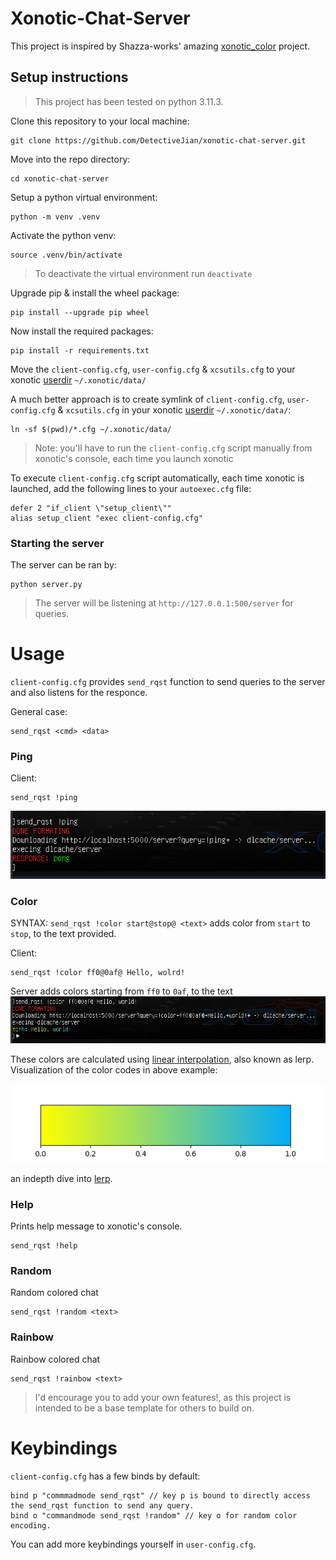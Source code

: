 # Xonotic-Chat-Server

This project is inspired by Shazza-works' amazing [xonotic_color](https://github.com/shazza-works/xonotic_colour) project.

## Setup instructions

>This project has been tested on python 3.11.3.

Clone this repository to your local machine:
```
git clone https://github.com/DetectiveJian/xonotic-chat-server.git
```

Move into the repo directory:
```
cd xonotic-chat-server
```

Setup a python virtual environment:
```
python -m venv .venv
```

Activate the python venv:
```
source .venv/bin/activate
```
>To deactivate the virtual environment run `deactivate`

Upgrade pip & install the wheel package:
```
pip install --upgrade pip wheel
```

Now install the required packages:
```
pip install -r requirements.txt
```

Move the `client-config.cfg`, `user-config.cfg` & `xcsutils.cfg` to your xonotic [userdir](https://xonotic.org/faq/#what-is-the-difference-between-the-config-and-install-directories) `~/.xonotic/data/`

A much better approach is to create symlink of `client-config.cfg`, `user-config.cfg` & `xcsutils.cfg` in your xonotic [userdir](https://xonotic.org/faq/#what-is-the-difference-between-the-config-and-install-directories) `~/.xonotic/data/`:
```
ln -sf $(pwd)/*.cfg ~/.xonotic/data/
```
>Note: you'll have to run the `client-config.cfg` script manually from xonotic's console, each time you launch xonotic

To execute `client-config.cfg` script automatically, each time xonotic is launched, add the following lines to your `autoexec.cfg` file:
```
defer 2 "if_client \"setup_client\""
alias setup_client "exec client-config.cfg"
```

### Starting the server
The server can be ran by:

```
python server.py
```

>The server will be listening at `http://127.0.0.1:500/server` for queries.

# Usage
`client-config.cfg` provides `send_rqst` function to send queries to the server and also listens for the responce.

General case:
```
send_rqst <cmd> <data>
```

### Ping
Client:
```
send_rqst !ping
```

![alt text](examples/ping.png "Ping request")

### Color
SYNTAX: `send_rqst !color start@stop@ <text>` adds color from `start` to `stop`, to the text provided.

Client:
```
send_rqst !color ff0@0af@ Hello, wolrd!
```
Server adds colors starting from `ff0` to `0af`, to the text
![alt text](examples/color.png "Color request example")

These colors are calculated using [linear interpolation](https://en.wikipedia.org/wiki/Linear_interpolation), also known as lerp. Visualization of the color codes in above example:

![alt text](examples/color_interpolation_example.png)

an indepth dive into [lerp](https://youtu.be/YJB1QnEmlTs).

### Help
Prints help message to xonotic's console.
```
send_rqst !help
```
### Random
Random colored chat
```
send_rqst !random <text>
```
### Rainbow
Rainbow colored chat
```
send_rqst !rainbow <text>
```

>I'd encourage you to add your own features!, as this project is intended to be a base template for others to build on.

# Keybindings

`client-config.cfg` has a few binds by default:
```
bind p "commmadmode send_rqst" // key p is bound to directly access the send_rqst function to send any query.
bind o "commandmode send_rqst !random" // key o for random color encoding.
```
You can add more keybindings yourself in `user-config.cfg`.

